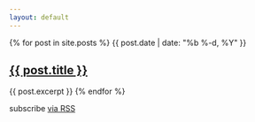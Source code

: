 ```yaml
---
layout: default
---
```


{% for post in site.posts %}
  <span class="post-meta">{{ post.date | date: "%b %-d, %Y" }}</span>
  <h2>
		<a href="{{ post.url }}">{{ post.title }}</a>
	</h2>
  {{ post.excerpt }}
{% endfor %}

<br/>

<p class="rss-subscribe">subscribe <a href="{{ "/feed.xml" | relative_url }}">via RSS</a></p>

